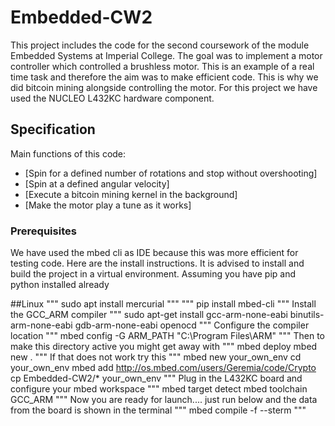 
# Embedded-CW2
This project includes the code for the second coursework of the module Embedded Systems at Imperial College. The goal was to implement a motor controller which controlled a brushless motor.
This is an example of a real time task and therefore the aim was to make efficient code. This is why we did bitcoin mining
alongside controlling the motor.
For this project we have used the NUCLEO L432KC hardware component.

## Specification

Main functions of this code:
* [Spin for a defined number of rotations and stop without overshooting]
* [Spin at a defined angular velocity]
* [Execute a bitcoin mining kernel in the background]
* [Make the motor play a tune as it works]

### Prerequisites

We have used the mbed cli as IDE because this was more efficient for testing code. Here are the install instructions. It is advised to install and build the project in a virtual environment. Assuming you have pip and python installed already

##Linux
"""
sudo apt install mercurial
"""
"""
pip install mbed-cli
"""
Install the GCC_ARM compiler
"""
sudo apt-get install gcc-arm-none-eabi binutils-arm-none-eabi gdb-arm-none-eabi openocd
"""
Configure the compiler location
"""
mbed config -G ARM_PATH "C:\Program Files\ARM"
"""
Then to make this directory active you might get away with
"""
mbed deploy
mbed new .
"""
If that does not work try this
"""
mbed new your_own_env
cd your_own_env
mbed add http://os.mbed.com/users/Geremia/code/Crypto
cp Embedded-CW2/* your_own_env
"""
Plug in the L432KC board and configure your mbed workspace
"""
mbed target detect
mbed toolchain GCC_ARM
"""
Now you are ready for launch.... just run below and the data from the board is shown in the terminal
"""
mbed compile -f --sterm
"""
